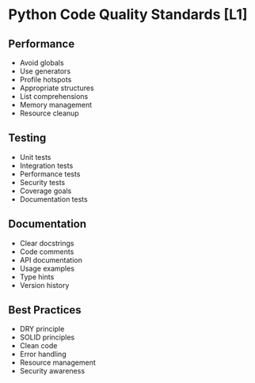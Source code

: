 # Python Code Quality Standards [L1]

## Performance
- Avoid globals
- Use generators
- Profile hotspots
- Appropriate structures
- List comprehensions
- Memory management
- Resource cleanup

## Testing
- Unit tests
- Integration tests
- Performance tests
- Security tests
- Coverage goals
- Documentation tests

## Documentation
- Clear docstrings
- Code comments
- API documentation
- Usage examples
- Type hints
- Version history

## Best Practices
- DRY principle
- SOLID principles
- Clean code
- Error handling
- Resource management
- Security awareness
